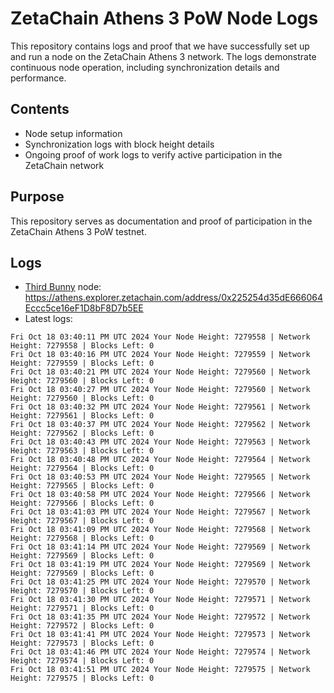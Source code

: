 # ZetaChain Athens 3 PoW Node Logs
This repository contains logs and proof that we have successfully set up and run a node on the ZetaChain Athens 3 network. The logs demonstrate continuous node operation, including synchronization details and performance.

## Contents
- Node setup information
- Synchronization logs with block height details
- Ongoing proof of work logs to verify active participation in the ZetaChain network

## Purpose
This repository serves as documentation and proof of participation in the ZetaChain Athens 3 PoW testnet.

## Logs

- [Third Bunny](https://thirdbunny.xyz/) node: https://athens.explorer.zetachain.com/address/0x225254d35dE666064Eccc5ce16eF1D8bF8D7b5EE
- Latest logs:
```
Fri Oct 18 03:40:11 PM UTC 2024 Your Node Height: 7279558 | Network Height: 7279558 | Blocks Left: 0
Fri Oct 18 03:40:16 PM UTC 2024 Your Node Height: 7279559 | Network Height: 7279559 | Blocks Left: 0
Fri Oct 18 03:40:21 PM UTC 2024 Your Node Height: 7279560 | Network Height: 7279560 | Blocks Left: 0
Fri Oct 18 03:40:27 PM UTC 2024 Your Node Height: 7279560 | Network Height: 7279560 | Blocks Left: 0
Fri Oct 18 03:40:32 PM UTC 2024 Your Node Height: 7279561 | Network Height: 7279561 | Blocks Left: 0
Fri Oct 18 03:40:37 PM UTC 2024 Your Node Height: 7279562 | Network Height: 7279562 | Blocks Left: 0
Fri Oct 18 03:40:43 PM UTC 2024 Your Node Height: 7279563 | Network Height: 7279563 | Blocks Left: 0
Fri Oct 18 03:40:48 PM UTC 2024 Your Node Height: 7279564 | Network Height: 7279564 | Blocks Left: 0
Fri Oct 18 03:40:53 PM UTC 2024 Your Node Height: 7279565 | Network Height: 7279565 | Blocks Left: 0
Fri Oct 18 03:40:58 PM UTC 2024 Your Node Height: 7279566 | Network Height: 7279566 | Blocks Left: 0
Fri Oct 18 03:41:03 PM UTC 2024 Your Node Height: 7279567 | Network Height: 7279567 | Blocks Left: 0
Fri Oct 18 03:41:09 PM UTC 2024 Your Node Height: 7279568 | Network Height: 7279568 | Blocks Left: 0
Fri Oct 18 03:41:14 PM UTC 2024 Your Node Height: 7279569 | Network Height: 7279569 | Blocks Left: 0
Fri Oct 18 03:41:19 PM UTC 2024 Your Node Height: 7279569 | Network Height: 7279569 | Blocks Left: 0
Fri Oct 18 03:41:25 PM UTC 2024 Your Node Height: 7279570 | Network Height: 7279570 | Blocks Left: 0
Fri Oct 18 03:41:30 PM UTC 2024 Your Node Height: 7279571 | Network Height: 7279571 | Blocks Left: 0
Fri Oct 18 03:41:35 PM UTC 2024 Your Node Height: 7279572 | Network Height: 7279572 | Blocks Left: 0
Fri Oct 18 03:41:41 PM UTC 2024 Your Node Height: 7279573 | Network Height: 7279573 | Blocks Left: 0
Fri Oct 18 03:41:46 PM UTC 2024 Your Node Height: 7279574 | Network Height: 7279574 | Blocks Left: 0
Fri Oct 18 03:41:51 PM UTC 2024 Your Node Height: 7279575 | Network Height: 7279575 | Blocks Left: 0
```

